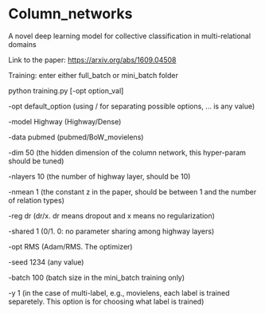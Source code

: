 # Column_networks
A novel deep learning model for collective classification in multi-relational domains

Link to the paper: https://arxiv.org/abs/1609.04508

Training: enter either full_batch or mini_batch folder

python training.py [-opt option_val]

-opt      default_option (using / for separating possible options, ... is any value)

-model    Highway (Highway/Dense)

-data     pubmed (pubmed/BoW_movielens)

-dim      50 (the hidden dimension of the column network, this hyper-param should be tuned)

-nlayers  10 (the number of highway layer, should be 10)

-nmean    1 (the constant z in the paper, should be between 1 and the number of relation types)

-reg      dr (dr/x. dr means dropout and x means no regularization)

-shared   1 (0/1. 0: no parameter sharing among highway layers)

-opt      RMS (Adam/RMS. The optimizer)

-seed     1234 (any value)

-batch    100 (batch size in the mini_batch training only)

-y        1 (in the case of multi-label, e.g., movielens, each label is trained separetely. This option is for choosing what label is trained)
